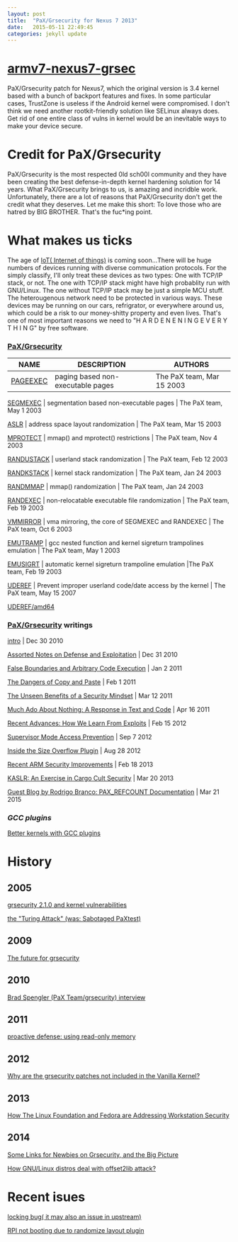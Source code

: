 ```yaml
---
layout: post
title:  "PaX/Grsecurity for Nexus 7 2013"
date:   2015-05-11 22:49:45
categories: jekyll update
---
```


# [armv7-nexus7-grsec](https://github.com/hardenedlinux/armv7-nexus7-grsec)

PaX/Grsecurity patch for Nexus7, which the original version is 3.4
kernel based with a bunch of backport features and fixes. In some
particular cases, TrustZone is useless if the Android kernel were
compromised. I don\'t think we need another rootkit-friendly solution
like SELinux always does. Get rid of one entire class of vulns in
kernel would be an inevitable ways to make your device secure.


# Credit for PaX/Grsecurity

PaX/Grsecurity is the most respected 0ld sch00l community and they
have been creating the best defense-in-depth kernel hardening solution
for 14 years. What PaX/Grsecurity brings to us, is amazing and
incridble work. Unfortunately, there are a lot of reasons that
PaX/Grsecurity don\'t get the credit what they deserves. Let me make
this short: To love those who are hatred by BIG BROTHER. That\'s the 
fuc\*ing point.


# What makes us ticks

The age of [IoT( Internet of things)](https://www.iotivity.org/) is coming soon...There will be
huge numbers of devices running with diverse communication
protocols. For the simply classify, I\'ll only treat these devices as
two types: One with TCP/IP stack, or not. The one with TCP/IP stack
might have high probablity run with GNU/Linux. The one without TCP/IP
stack may be just a simple MCU stuff. The heterougenous network need
to be protected in various ways. These devices may be running on our
cars, refrigrator, or everywhere around us, which could be a risk to
our money-shitty property and even lives. That's one of most important
reasons we need to \"H A R D E N E N I N G   E V E R Y T H I N G\" by free
software.


### [PaX/Grsecurity](https://grsecurity.net/)

  NAME                        | DESCRIPTION                | AUTHORS                 
------------------------------|----------------------------|----------------------------
[PAGEEXEC](https://pax.grsecurity.net/docs/pageexec.txt)  |  paging based non-executable pages  |  The PaX team, Mar 15 2003

[SEGMEXEC](https://pax.grsecurity.net/docs/segmexec.txt) | segmentation based non-executable pages | The PaX team, May 1 2003

[ASLR](https://pax.grsecurity.net/docs/aslr.txt) |  	address space layout randomization | The PaX team, Mar 15 2003

[MPROTECT](https://pax.grsecurity.net/docs/mprotect.txt) | mmap() and mprotect() restrictions | The PaX team, Nov 4 2003

[RANDUSTACK](https://pax.grsecurity.net/docs/randustack.txt) | userland stack randomization  | The PaX team, Feb 12 2003

[RANDKSTACK](https://pax.grsecurity.net/docs/randkstack.txt) | kernel stack randomization | The PaX team, Jan 24 2003

[RANDMMAP](https://pax.grsecurity.net/docs/randmmap.txt) | mmap() randomization  | The PaX team, Jan 24 2003

[RANDEXEC](https://pax.grsecurity.net/docs/randexec.txt) | non-relocatable executable file randomization | The PaX team, Feb 19 2003

[VMMIRROR](https://pax.grsecurity.net/docs/vmmirror.txt) | vma mirroring, the core of SEGMEXEC and RANDEXEC  | The PaX team, Oct 6 2003

[EMUTRAMP](https://pax.grsecurity.net/docs/emutramp.txt) | gcc nested function and kernel sigreturn trampolines emulation | The PaX team, May 1 2003

[EMUSIGRT](https://pax.grsecurity.net/docs/emusigrt.txt) | automatic kernel sigreturn trampoline emulation |The PaX team, Feb 19 2003

[UDEREF](https://grsecurity.net/~spender/uderef.txt) | Prevent improper userland code/date access by the kernel | The PaX team, May 15 2007

[UDEREF/amd64](http://grsecurity.net/pipermail/grsecurity/2010-April/001024.html)


### [PaX/Grsecurity](https://forums.grsecurity.net/viewforum.php?f=7&sid=0c5e947c94d1dc30e3ea8a0daa6683bd) writings

[intro](https://forums.grsecurity.net/viewtopic.php?f=7&t=2520) | Dec 30 2010

[Assorted Notes on Defense and Exploitation](https://forums.grsecurity.net/viewtopic.php?f=7&t=2521) | Dec 31 2010

[False Boundaries and Arbitrary Code Execution](https://forums.grsecurity.net/viewtopic.php?f=7&t=2522) | Jan 2 2011

[The Dangers of Copy and Paste](https://forums.grsecurity.net/viewtopic.php?f=7&t=2551) | Feb 1 2011

[The Unseen Benefits of a Security Mindset](https://forums.grsecurity.net/viewtopic.php?f=7&t=2574) | Mar 12 2011

[Much Ado About Nothing: A Response in Text and Code](https://forums.grsecurity.net/viewtopic.php?f=7&t=2596) | Apr 16 2011

[Recent Advances: How We Learn From Exploits](https://forums.grsecurity.net/viewtopic.php?f=7&t=2939) | Feb 15 2012

[Supervisor Mode Access Prevention](https://forums.grsecurity.net/viewtopic.php?f=7&t=3046) | Sep 7 2012

[Inside the Size Overflow Plugin](https://forums.grsecurity.net/viewtopic.php?f=7&t=3043) | Aug 28 2012

[Recent ARM Security Improvements](https://forums.grsecurity.net/viewtopic.php?f=7&t=3292) | Feb 18 2013

[KASLR: An Exercise in Cargo Cult Security](https://forums.grsecurity.net/viewtopic.php?f=7&t=3367) | Mar 20 2013

[Guest Blog by Rodrigo Branco: PAX\_REFCOUNT Documentation](https://forums.grsecurity.net/viewtopic.php?f=7&t=4173) | Mar 21 2015


### *GCC plugins*


[Better kernels with GCC plugins](https://lwn.net/Articles/461696/)


# History

## 2005

[grsecurity 2.1.0 and kernel vulnerabilities](http://lwn.net/Articles/118251/)

[the "Turing Attack" (was: Sabotaged PaXtest)](https://lkml.org/lkml/2005/2/8/93)


## 2009

[The future for grsecurity](https://lwn.net/Articles/313621/)


## 2010

[Brad Spengler (PaX Team/grsecurity) interview](https://slo-tech.com/clanki/10001en)

## 2011
[proactive defense: using read-only memory](http://lwn.net/Articles/415653/)


## 2012

[Why are the grsecurity patches not included in the Vanilla Kernel?]( http://unix.stackexchange.com/questions/59020/why-are-the-grsecurity-patches-not-included-in-the-vanilla-kernel)


## 2013

[How The Linux Foundation and Fedora are Addressing Workstation Security](https://lwn.net/Articles/538600/)


## 2014

[Some Links for Newbies on Grsecurity, and the Big Picture](https://forums.grsecurity.net/viewtopic.php?f=3&t=3906&p=13803&hilit=ANDROID#p13803)

[How GNU/Linux distros deal with offset2lib attack?](http://www.openwall.com/lists/oss-security/2014/12/06/14)


# Recent isues
[locking bug( it may also an issue in upstream)](https://forums.grsecurity.net/viewtopic.php?f=1&t=4143)

[RPI not booting due to randomize layout plugin](https://forums.grsecurity.net/viewtopic.php?f=3&t=3958)

